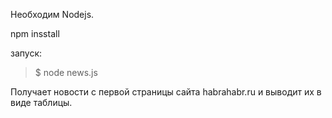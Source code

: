 Необходим Nodejs.

npm insstall

запуск:
> $ node news.js

Получает новости c первой страницы сайта habrahabr.ru и выводит их в виде таблицы.